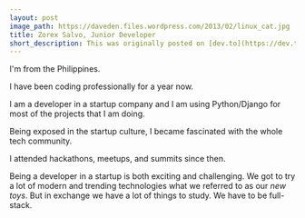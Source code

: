 ```yaml
---
layout: post
image_path: https://daveden.files.wordpress.com/2013/02/linux_cat.jpg
title: Zorex Salvo, Junior Developer
short_description: This was originally posted on [dev.to](https://dev.to/zorexsalvo/zorex-salvo-junior-developer) as my intro blog on dev.to community.
---
```


I'm from the Philippines.


I have been coding professionally for a year now.


I am a developer in a startup company and I am using Python/Django for most of the projects that I am doing.


Being exposed in the startup culture, I became fascinated with the whole tech community.


I attended hackathons, meetups, and summits since then.


Being a developer in a startup is both exciting and challenging. We got to try a lot of modern and trending technologies what we referred to as our *new toys*. But in exchange we have a lot of things to study. We have to be full-stack.

